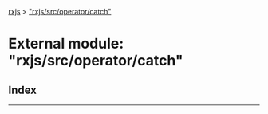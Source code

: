 [rxjs](../README.md) > ["rxjs/src/operator/catch"](../modules/_rxjs_src_operator_catch_.md)

# External module: "rxjs/src/operator/catch"

## Index

---

